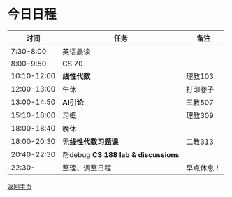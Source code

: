 # 今日日程

| 时间        | 任务     | 备注    |
| ----------- | -------- | ------- |
| 7:30-8:00   | 英语晨读 |         |
| 8:00-9:50   | CS 70   |   |
| 10:10-12:00 | **线性代数** | 理教103 |
| 12:00-13:00 | 午休     |打印卷子|
| 13:00-14:50 | **AI引论** | 三教507 |
| 15:10-18:00 | 习概 |理教309|
|18:00-18:40|晚休||
|18:00-20:30| 无**线性代数习题课** |二教313|
|20:40-22:30| 帮debug **CS 188 lab & discussions** ||
|22:30-|整理、调整日程|早点休息！|

[返回主页](/public)